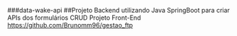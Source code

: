 ###data-wake-api
##Projeto Backend utilizando Java SpringBoot para criar APIs dos formulários CRUD
Projeto Front-End https://github.com/Brunomm96/gestao_ftp
